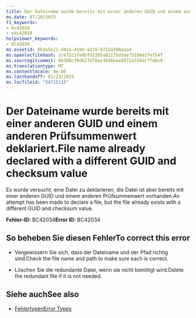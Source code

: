 ```yaml
---
title: Der Dateiname wurde bereits mit einer anderen GUID und einem anderen Prüfsummenwert deklariert.
ms.date: 07/20/2015
f1_keywords:
- bc42034
- vbc42034
helpviewer_keywords:
- BC42034
ms.assetid: 86da5e21-d41a-419e-a216-8712a560a2ad
ms.openlocfilehash: 2ce72c1fe9bfd2285a81175d3ee75194e1fef54f
ms.sourcegitcommit: 6b308cf6d627d78ee36dbbae8972a310ac7fd6c8
ms.translationtype: MT
ms.contentlocale: de-DE
ms.lasthandoff: 01/23/2019
ms.locfileid: "54725115"
---
```

# <a name="file-name-already-declared-with-a-different-guid-and-checksum-value"></a><span data-ttu-id="d3625-102">Der Dateiname wurde bereits mit einer anderen GUID und einem anderen Prüfsummenwert deklariert.</span><span class="sxs-lookup"><span data-stu-id="d3625-102">File name already declared with a different GUID and checksum value</span></span>
<span data-ttu-id="d3625-103">Es wurde versucht, eine Datei zu deklarieren, die Datei ist aber bereits mit einer anderen GUID und einem anderen Prüfsummenwert vorhanden.</span><span class="sxs-lookup"><span data-stu-id="d3625-103">An attempt has been made to declare a file, but the file already exists with a different GUID and checksum value.</span></span>  
  
 <span data-ttu-id="d3625-104">**Fehler-ID:** BC42034</span><span class="sxs-lookup"><span data-stu-id="d3625-104">**Error ID:** BC42034</span></span>  
  
## <a name="to-correct-this-error"></a><span data-ttu-id="d3625-105">So beheben Sie diesen Fehler</span><span class="sxs-lookup"><span data-stu-id="d3625-105">To correct this error</span></span>  
  
-   <span data-ttu-id="d3625-106">Vergewissern Sie sich, dass der Dateiname und der Pfad richtig sind.</span><span class="sxs-lookup"><span data-stu-id="d3625-106">Check the file name and path to make sure each is correct.</span></span>  
  
-   <span data-ttu-id="d3625-107">Löschen Sie die redundante Datei, wenn sie nicht benötigt wird.</span><span class="sxs-lookup"><span data-stu-id="d3625-107">Delete the redundant file if it is not needed.</span></span>  
  
## <a name="see-also"></a><span data-ttu-id="d3625-108">Siehe auch</span><span class="sxs-lookup"><span data-stu-id="d3625-108">See also</span></span>
- [<span data-ttu-id="d3625-109">Fehlertypen</span><span class="sxs-lookup"><span data-stu-id="d3625-109">Error Types</span></span>](../../visual-basic/programming-guide/language-features/error-types.md)
